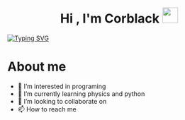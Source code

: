 <h1 align="center">Hi , I'm Corblack <img src="https://media.giphy.com/media/hvRJCLFzcasrR4ia7z/giphy.gif" width="35"></h1>

<a href="https://git.io/typing-svg"><img src="https://readme-typing-svg.demolab.com?font=Fira+Code&weight=500&pause=1000&color=18546E&background=FFFFFF00&width=435&lines=inventor+and+researcher;Data+Scientist+and+analyst;Knowledge+explorer+and+Autodidact;Passionate+about+learning;nicortesiv%40gmail.com" alt="Typing SVG" /></a>


# About me
- 👀 I’m interested in programing
- 🌱 I’m currently learning physics and python 
- 💞️ I’m looking to collaborate on 
- 📫 How to reach me

<!---
Corblack-XXIV/Corblack-XXIV is a ✨ special ✨ repository because its `README.md` (this file) appears on your GitHub profile.
You can click the Preview link to take a look at your changes.
--->
